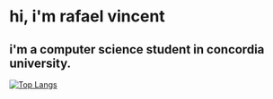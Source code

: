# hi, i'm rafael vincent
## i'm a computer science student in concordia university.
[![Top Langs](https://github-readme-stats.vercel.app/api/top-langs/?username=rafdeguzman&layout=compact)](https://github.com/anuraghazra/github-readme-stats)
